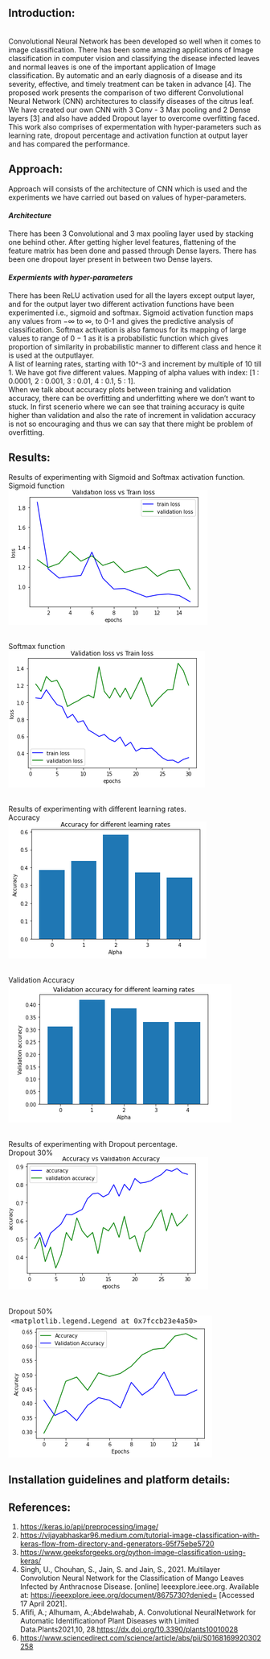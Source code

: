 ## **Introduction:** 
</br> Convolutional Neural Network has been developed so well when it comes to image classification. There has been some amazing applications of Image classification in computer vision and classifying the disease infected leaves and normal leaves is one of the important application of Image classification. By automatic and an early diagnosis of a disease and its severity, effective, and timely treatment can be taken in advance [4]. The proposed work presents the comparison of two different Convolutional Neural Network (CNN) architectures to classify diseases of the citrus leaf. We have created our own CNN with 3 Conv - 3 Max pooling and 2 Dense layers [3] and also have added Dropout layer to overcome overfitting faced. This work also comprises of expermentation with hyper-parameters such as learning rate, dropout percentage and activation function at output layer and has compared the performance.
</br>

## **Approach:**
Approach will consists of the architecture of CNN which is used and the experiments we have carried out based on values of hyper-parameters.
#### ***Architecture***
There has been 3 Convolutional and 3 max pooling layer used by stacking one behind other. After getting higher level features, flattening of the feature matrix has been done and passed through Dense layers. There has been one dropout layer present in between two Dense layers.
#### ***Expermients with hyper-parameters***
There has been ReLU activation used for all the layers except output layer, and for the output layer two different activation functions have been experimented i.e., sigmoid and softmax. Sigmoid activation function maps any values from −∞ to ∞, to 0-1 and gives the predictive analysis of classification. Softmax activation is also famous for its mapping of large values to range of 0 − 1 as it is a probabilistic function which gives proportion of similarity in probabilistic manner to different class and hence it is used at the outputlayer. </br>
A list of learning rates, starting with 10^-3 and increment by multiple of 10 till 1. We have got five different values. Mapping of alpha values with index: [1 : 0.0001, 2 : 0.001, 3 : 0.01, 4 : 0.1, 5 : 1]. </br>
When we talk about accuracy plots between training and validation accuracy, there can be overfitting and underfitting where we don’t want to stuck. In first scenerio where we can see that training accuracy is quite higher than validation and also the rate of increment in validation accuracy is not so encouraging and thus we can say that there might be problem of overfitting.</br>

## **Results:**
Results of experimenting with Sigmoid and Softmax activation function. 
</br> Sigmoid function </br>
![Sigmoid function](https://github.com/yashpatel301/Computer-Vision-Basics/blob/main/Citrus-leaves-Classification/Results/LOSS_SIGMOID.png)

</br> Softmax function </br>
![Softmax function](https://github.com/yashpatel301/Computer-Vision-Basics/blob/main/Citrus-leaves-Classification/Results/LOSS_SOFTMAX.png)

</br>Results of experimenting with different learning rates.
</br> Accuracy </br>
![Accuracy](https://github.com/yashpatel301/Computer-Vision-Basics/blob/main/Citrus-leaves-Classification/Results/LR_accuracy.png)

</br> Validation Accuracy </br>
![Validation Accuracy](https://github.com/yashpatel301/Computer-Vision-Basics/blob/main/Citrus-leaves-Classification/Results/LR_val_acc.png)

</br>Results of experimenting with Dropout percentage.
</br> Dropout 30% </br>
![Accuracy](https://github.com/yashpatel301/Computer-Vision-Basics/blob/main/Citrus-leaves-Classification/Results/Dropout_30.png)

</br> Dropout 50% </br>
![Validation Accuracy](https://github.com/yashpatel301/Computer-Vision-Basics/blob/main/Citrus-leaves-Classification/Results/Dropout_50.png)

## **Installation guidelines and platform details:**


## **References:** 
1. https://keras.io/api/preprocessing/image/
2. https://vijayabhaskar96.medium.com/tutorial-image-classification-with-keras-flow-from-directory-and-generators-95f75ebe5720
3. https://www.geeksforgeeks.org/python-image-classification-using-keras/
4. Singh, U., Chouhan, S., Jain, S. and Jain, S., 2021. Multilayer Convolution Neural Network for the Classification of Mango Leaves Infected by Anthracnose Disease. [online] Ieeexplore.ieee.org. Available at: <https://ieeexplore.ieee.org/document/8675730?denied=> [Accessed 17 April 2021].
5. Afifi,  A.;   Alhumam,  A.;Abdelwahab, A. Convolutional NeuralNetwork for Automatic Identificationof Plant Diseases with Limited Data.Plants2021,10, 28.https://dx.doi.org/10.3390/plants10010028
6. https://www.sciencedirect.com/science/article/abs/pii/S0168169920302258
